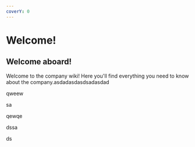 ```yaml
---
coverY: 0
---
```


# Welcome!

## Welcome aboard!

Welcome to the company wiki! Here you'll find everything you need to know about the company.asdadasdasdsadasdad



qweew

sa

qewqe

dssa

ds

